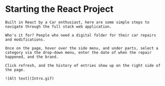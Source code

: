 # Starting the React Project

    Built in React by a Car enthusiast, here are some simple steps to navigate through the full stack web application.

    Who's it for? People who need a digital folder for their car repairs and modifications.

    Once on the page, hover over the side menu, and under parts, select a category via the drop-down menu, enter the date of when the repair happened, and the brand.

    Click refresh, and the history of entries show up on the right side of the page.
    
    ![Alt text](Intro.gif)
